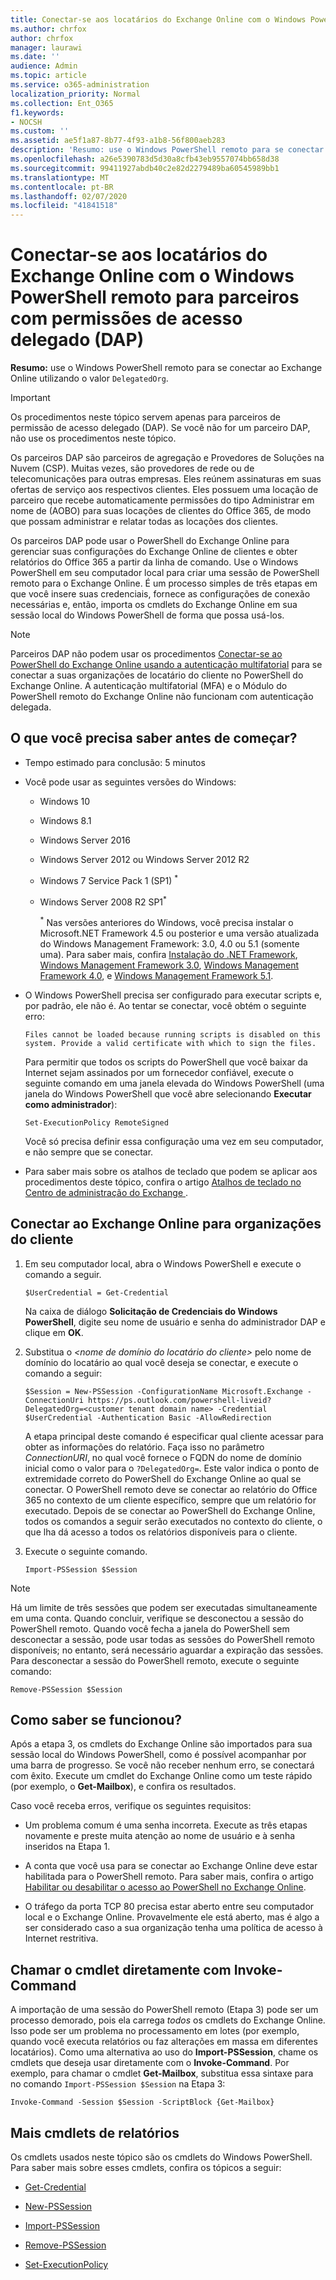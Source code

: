 ```yaml
---
title: Conectar-se aos locatários do Exchange Online com o Windows PowerShell remoto para parceiros com permissões de acesso delegado (DAP)
ms.author: chrfox
author: chrfox
manager: laurawi
ms.date: ''
audience: Admin
ms.topic: article
ms.service: o365-administration
localization_priority: Normal
ms.collection: Ent_O365
f1.keywords:
- NOCSH
ms.custom: ''
ms.assetid: ae5f1a87-8b77-4f93-a1b8-56f800aeb283
description: 'Resumo: use o Windows PowerShell remoto para se conectar ao Exchange Online utilizando o valor DelegatedOrg.'
ms.openlocfilehash: a26e5390783d5d30a8cfb43eb9557074bb658d38
ms.sourcegitcommit: 99411927abdb40c2e82d2279489ba60545989bb1
ms.translationtype: MT
ms.contentlocale: pt-BR
ms.lasthandoff: 02/07/2020
ms.locfileid: "41841518"
---
```

# <a name="connect-to-exchange-online-tenants-with-remote-windows-powershell-for-delegated-access-permissions-dap-partners"></a>Conectar-se aos locatários do Exchange Online com o Windows PowerShell remoto para parceiros com permissões de acesso delegado (DAP)

 **Resumo:** use o Windows PowerShell remoto para se conectar ao Exchange Online utilizando o valor `DelegatedOrg`.

> [!IMPORTANT]
> Os procedimentos neste tópico servem apenas para parceiros de permissão de acesso delegado (DAP). Se você não for um parceiro DAP, não use os procedimentos neste tópico. 
  
Os parceiros DAP são parceiros de agregação e Provedores de Soluções na Nuvem (CSP). Muitas vezes, são provedores de rede ou de telecomunicações para outras empresas. Eles reúnem assinaturas em suas ofertas de serviço aos respectivos clientes. Eles possuem uma locação de parceiro que recebe automaticamente permissões do tipo Administrar em nome de (AOBO) para suas locações de clientes do Office 365, de modo que possam administrar e relatar todas as locações dos clientes.

Os parceiros DAP pode usar o PowerShell do Exchange Online para gerenciar suas configurações do Exchange Online de clientes e obter relatórios do Office 365 a partir da linha de comando. Use o Windows PowerShell em seu computador local para criar uma sessão de PowerShell remoto para o Exchange Online. É um processo simples de três etapas em que você insere suas credenciais, fornece as configurações de conexão necessárias e, então, importa os cmdlets do Exchange Online em sua sessão local do Windows PowerShell de forma que possa usá-los.

> [!NOTE]
> Parceiros DAP não podem usar os procedimentos [Conectar-se ao PowerShell do Exchange Online usando a autenticação multifatorial](https://docs.microsoft.com/powershell/exchange/exchange-online/connect-to-exchange-online-powershell/mfa-connect-to-exchange-online-powershell) para se conectar a suas organizações de locatário do cliente no PowerShell do Exchange Online. A autenticação multifatorial (MFA) e o Módulo do PowerShell remoto do Exchange Online não funcionam com autenticação delegada.
  
## <a name="what-do-you-need-to-know-before-you-begin"></a>O que você precisa saber antes de começar?

- Tempo estimado para conclusão: 5 minutos

- Você pode usar as seguintes versões do Windows:
    
  - Windows 10

  - Windows 8.1

  - Windows Server 2016

  - Windows Server 2012 ou Windows Server 2012 R2

  - Windows 7 Service Pack 1 (SP1) <sup>*</sup>

  - Windows Server 2008 R2 SP1<sup>*</sup>

    <sup>*</sup> Nas versões anteriores do Windows, você precisa instalar o Microsoft.NET Framework 4.5 ou posterior e uma versão atualizada do Windows Management Framework: 3.0, 4.0 ou 5.1 (somente uma). Para saber mais, confira [Instalação do .NET Framework](https://go.microsoft.com/fwlink/p/?LinkId=257868), [Windows Management Framework 3.0](https://go.microsoft.com/fwlink/p/?LinkId=272757), [Windows Management Framework 4.0](https://go.microsoft.com/fwlink/p/?LinkId=391344), e [Windows Management Framework 5.1](https://aka.ms/wmf5download).

- O Windows PowerShell precisa ser configurado para executar scripts e, por padrão, ele não é. Ao tentar se conectar, você obtém o seguinte erro:

  `Files cannot be loaded because running scripts is disabled on this system. Provide a valid certificate with which to sign the files.`

  Para permitir que todos os scripts do PowerShell que você baixar da Internet sejam assinados por um fornecedor confiável, execute o seguinte comando em uma janela elevada do Windows PowerShell (uma janela do Windows PowerShell que você abre selecionando **Executar como administrador**):

    ```
    Set-ExecutionPolicy RemoteSigned
    ```

  Você só precisa definir essa configuração uma vez em seu computador, e não sempre que se conectar.

- Para saber mais sobre os atalhos de teclado que podem se aplicar aos procedimentos deste tópico, confira o artigo [Atalhos de teclado no Centro de administração do Exchange ](https://go.microsoft.com/fwlink/p/?LinkId=534017).

## <a name="connect-to-exchange-online-for-customer-organizations"></a>Conectar ao Exchange Online para organizações do cliente

1. Em seu computador local, abra o Windows PowerShell e execute o comando a seguir.
    
    ```
    $UserCredential = Get-Credential
    ```

    Na caixa de diálogo **Solicitação de Credenciais do Windows PowerShell**, digite seu nome de usuário e senha do administrador DAP e clique em **OK**.
    
2. Substitua o _\<nome de domínio do locatário do cliente\>_ pelo nome de domínio do locatário ao qual você deseja se conectar, e execute o comando a seguir:
    
    ```
    $Session = New-PSSession -ConfigurationName Microsoft.Exchange -ConnectionUri https://ps.outlook.com/powershell-liveid?DelegatedOrg=<customer tenant domain name> -Credential $UserCredential -Authentication Basic -AllowRedirection
    ```

    A etapa principal deste comando é especificar qual cliente acessar para obter as informações do relatório. Faça isso no parâmetro  _ConnectionURI_, no qual você fornece o FQDN do nome de domínio inicial como o valor para o `?DelegatedOrg=`. Este valor indica o ponto de extremidade correto do PowerShell do Exchange Online ao qual se conectar. O PowerShell remoto deve se conectar ao relatório do Office 365 no contexto de um cliente específico, sempre que um relatório for executado. Depois de se conectar ao PowerShell do Exchange Online, todos os comandos a seguir serão executados no contexto do cliente, o que lha dá acesso a todos os  relatórios disponíveis para o cliente.
    
3. Execute o seguinte comando.
    
    ```
    Import-PSSession $Session
    ```

> [!NOTE]
> Há um limite de três sessões que podem ser executadas simultaneamente em uma conta. Quando concluir, verifique se desconectou a sessão do PowerShell remoto. Quando você fecha a janela do PowerShell sem desconectar a sessão, pode usar todas as sessões do PowerShell remoto disponíveis; no entanto, será necessário aguardar a expiração das sessões. Para desconectar a sessão do PowerShell remoto, execute o seguinte comando:

```
Remove-PSSession $Session
```
  
## <a name="how-do-you-know-this-worked"></a>Como saber se funcionou?

Após a etapa 3, os cmdlets do Exchange Online são importados para sua sessão local do Windows PowerShell, como é possível acompanhar por uma barra de progresso. Se você não receber nenhum erro, se conectará com êxito. Execute um cmdlet do Exchange Online como um teste rápido (por exemplo, o **Get-Mailbox**), e confira os resultados.
  
Caso você receba erros, verifique os seguintes requisitos:
  
- Um problema comum é uma senha incorreta. Execute as três etapas novamente e preste muita atenção ao nome de usuário e à senha inseridos na Etapa 1.
    
- A conta que você usa para se conectar ao Exchange Online deve estar habilitada para o PowerShell remoto. Para saber mais, confira o artigo [Habilitar ou desabilitar o acesso ao PowerShell no Exchange Online](https://go.microsoft.com/fwlink/p/?LinkId=534018).
    
- O tráfego da porta TCP 80 precisa estar aberto entre seu computador local e o Exchange Online. Provavelmente ele está aberto, mas é algo a ser considerado caso a sua organização tenha uma política de acesso à Internet restritiva.
    
## <a name="call-the-cmdlet-directly-with-invoke-command"></a>Chamar o cmdlet diretamente com Invoke-Command

A importação de uma sessão do PowerShell remoto (Etapa 3) pode ser um processo demorado, pois ela carrega _todos_ os cmdlets do Exchange Online. Isso pode ser um problema no processamento em lotes (por exemplo, quando você executa relatórios ou faz alterações em massa em diferentes locatários). Como uma alternativa ao uso do **Import-PSSession**, chame os cmdlets que deseja usar diretamente com o **Invoke-Command**. Por exemplo, para chamar o cmdlet **Get-Mailbox**, substitua essa sintaxe para no comando `Import-PSSession $Session` na Etapa 3:
  
```
Invoke-Command -Session $Session -ScriptBlock {Get-Mailbox}
```

## <a name="more-reporting-cmdlets"></a>Mais cmdlets de relatórios

Os cmdlets usados neste tópico são os cmdlets do Windows PowerShell. Para saber mais sobre esses cmdlets, confira os tópicos a seguir:
  
- [Get-Credential](https://go.microsoft.com/fwlink/p/?LinkId=389618)
    
- [New-PSSession](https://go.microsoft.com/fwlink/p/?LinkId=389621)
    
- [Import-PSSession](https://go.microsoft.com/fwlink/p/?LinkId=389619)
    
- [Remove-PSSession](https://go.microsoft.com/fwlink/p/?LinkId=389620)
    
- [Set-ExecutionPolicy](https://go.microsoft.com/fwlink/p/?LinkId=389623)
    

